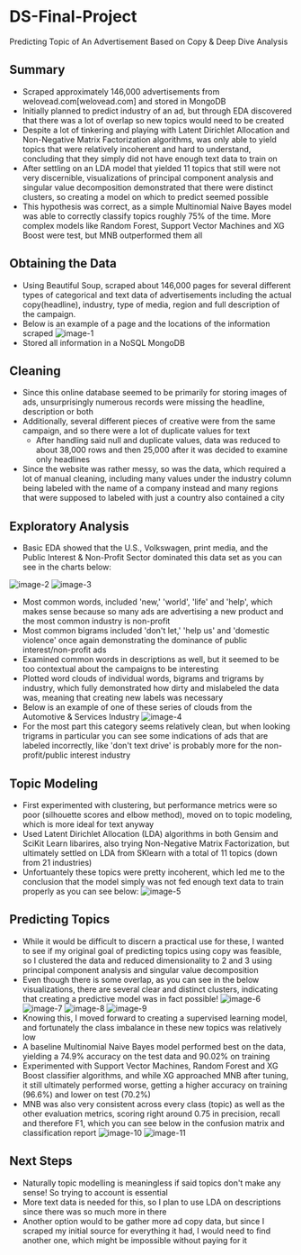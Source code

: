 # DS-Final-Project
Predicting Topic of An Advertisement Based on Copy &amp; Deep Dive Analysis

## Summary
* Scraped approximately 146,000 advertisements from welovead.com[welovead.com] and stored in MongoDB
* Initially planned to predict industry of an ad, but through EDA discovered that there was a lot of overlap so new topics would need to be created
* Despite a lot of tinkering and playing with Latent Dirichlet Allocation and Non-Negative Matrix Factorization algorithms, was only able to yield topics that were relatively incoherent and hard to understand, concluding that they simply did not have enough text data to train on
* After settling on an LDA model that yielded 11 topics that still were not very discernible, visualizations of principal component analysis and singular value decomposition demonstrated that there were distinct clusters, so creating a model on which to predict seemed possible
* This hypothesis was correct, as a simple Multinomial Naive Bayes model was able to correctly classify topics roughly 75% of the time. More complex models like Random Forest, Support Vector Machines and XG Boost were test, but MNB outperformed them all

## Obtaining the Data
* Using Beautiful Soup, scraped about 146,000 pages for several different types of categorical and text data of advertisements including the actual copy(headline), industry, type of media, region and full description of the campaign.
* Below is an example of a page and the locations of the information scraped
![image-1](Images/welovead.com_example.PNG)
* Stored all information in a NoSQL MongoDB

## Cleaning
* Since this online database seemed to be primarily for storing images of ads, unsurprisingly numerous records were missing the headline, description or both
* Additionally, several different pieces of creative were from the same campaign, and so there were a lot of duplicate values for text
    * After handling said null and duplicate values, data was reduced to about 38,000 rows and then 25,000 after it was decided to examine only headlines
* Since the website was rather messy, so was the data, which required a lot of manual cleaning, including many values under the industry column being labeled with the name of a company instead and many regions that were supposed to labeled with just a country also contained a city

## Exploratory Analysis
* Basic EDA showed that the U.S., Volkswagen, print media, and the Public Interest &amp; Non-Profit Sector dominated this data set as you can see in the charts below:

![image-2](Images/ads_by_company_countplot.png)
![image-3](Images/ads_by_industry_countplot.png)
* Most common words, included 'new,' 'world', 'life' and 'help', which makes sense because so many ads are advertising a new product and the most common industry is non-profit
* Most common bigrams included 'don't let,' 'help us' and 'domestic violence' once again demonstrating the dominance of public interest/non-profit ads
* Examined common words in descriptions as well, but it seemed to be too contextual about the campaigns to be interesting
* Plotted word clouds of individual words, bigrams and trigrams by industry, which fully demonstrated how dirty and mislabeled the data was, meaning that creating new labels was necessary
* Below is an example of one of these series of clouds from the Automotive &amp; Services Industry
![image-4](Images/cars_wordcloud.png)
* For the most part this category seems relatively clean, but when looking trigrams in particular you can see some indications of ads that are labeled incorrectly, like 'don't text drive' is probably more for the non-profit/public interest industry

## Topic Modeling
* First experimented with clustering, but performance metrics were so poor (silhouette scores and elbow method), moved on to topic modeling, which is more ideal for text anyway
* Used Latent Dirichlet Allocation (LDA) algorithms in both Gensim and SciKit Learn libarires, also trying Non-Negative Matrix Factorization, but ultimately settled on LDA from SKlearn with a total of 11 topics (down from 21 industries)
* Unfortuantely these topics were pretty incoherent, which led me to the conclusion that the model simply was not fed enough text data to train properly as you can see below:
![image-5](Images/topics.png)

## Predicting Topics
* While it would be difficult to discern a practical use for these, I wanted to see if my original goal of predicting topics using copy was feasible, so I clustered the data and reduced dimensionality to 2 and 3 using principal component analysis and singular value decomposition
* Even though there is some overlap, as you can see in the below visualizations, there are several clear and distinct clusters, indicating that creating a predictive model was in fact possible!
![image-6](Images/LDA_2D_SVD_Scatter_Plot.png) ![image-7](Images/LDA_2D_PCA_Scatter_Plot.png)
![image-8](Images/LDA_3D_SVD_Scatter_Plot.png) ![image-9](Images/LDA_3D_PCA_Scatter_Plot.png)
* Knowing this, I moved forward to creating a supervised learning model, and fortunately the class imbalance in these new topics was relatively low
* A baseline Multinomial Naive Bayes model performed best on the data, yielding a 74.9% accuracy on the test data and 90.02% on training
* Experimented with Support Vector Machines, Random Forest and XG Boost classifier algorithms, and while XG approached MNB after tuning, it still ultimately performed worse, getting a higher accuracy on training (96.6%) and lower on test (70.2%)
* MNB was also very consistent across every class (topic) as well as the other evaluation metrics, scoring right around 0.75 in precision, recall and therefore F1, which you can see below in the confusion matrix and classification report
![image-10](Images/mnb_confusion_matrix.png)
![image-11](Images/mnb_class_report.png)

## Next Steps
* Naturally topic modelling is meaningless if said topics don't make any sense! So trying to account is essential
* More text data is needed for this, so I plan to use LDA on descriptions since there was so much more in there
* Another option would to be gather more ad copy data, but since I scraped my initial source for everything it had, I would need to find another one, which might be impossible without paying for it
